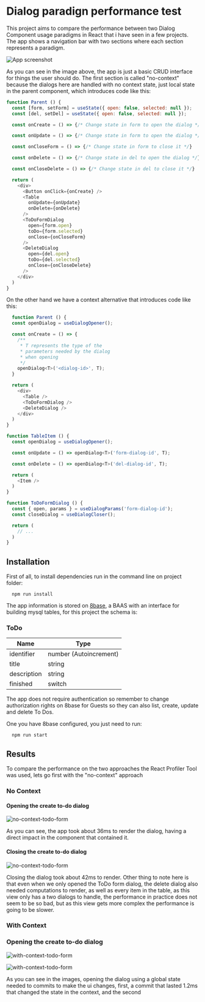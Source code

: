 # Dialog paradign performance test

This project aims to compare the performance between two Dialog Component usage paradigms in React that i have seen in a few projects. The app shows a navigation bar with two sections where each section represents a paradigm.

![App screenshot](images/screenshot.png "Application screenshot")

As you can see in the image above, the app is just a basic CRUD interface for things the user should do. The first section is called "no-context" because the dialogs here are handled with no context state, just local state in the parent component, which introduces code like this:

```js
function Parent () {
  const [form, setForm] = useState({ open: false, selected: null });
  const [del, setDel] = useState({ open: false, selected: null });

  const onCreate = () => {/* Change state in form to open the dialog */}

  const onUpdate = () => {/* Change state in form to open the dialog */}

  const onCloseForm = () => {/* Change state in form to close it */}

  const onDelete = () => {/* Change state in del to open the dialog */}

  const onCloseDelete = () => {/* Change state in del to close it */}

  return (
    <div>
      <Button onClick={onCreate} />
      <Table 
        onUpdate={onUpdate}
        onDelete={onDelete}
      />
      <ToDoFormDialog 
        open={form.open}
        toDo={form.selected}
        onClose={onCloseForm}
      />
      <DeleteDialog 
        open={del.open}
        toDo={del.selected}
        onClose={onCloseDelete}
      />
    </div>
  )
}
```

On the other hand we have a context alternative that introduces code like this:

```js
  function Parent () {
  const openDialog = useDialogOpener();

  const onCreate = () => {
    /**
     * T represents the type of the
     * parameters needed by the dialog 
     * when opening
     */
    openDialog<T>('<dialog-id>', T);
  }

  return (
    <div>
      <Table />
      <ToDoFormDialog />
      <DeleteDialog />
    </div>
  )
}

function TableItem () {
  const openDialog = useDialogOpener();

  const onUpdate = () => openDialog<T>('form-dialog-id', T);

  const onDelete = () => openDialog<T>('del-dialog-id', T);

  return (
    <Item />
  )
}

function ToDoFormDialog () {
  const { open, params } = useDialogParams('form-dialog-id');
  const closeDialog = useDialogCloser();

  return (
    // ...
  )
}
```


## Installation

First of all, to install dependencies run in the command line on project folder:

```
  npm run install
```

The app information is stored on [8base](https://www.8base.com/), a BAAS with an interface for building mysql tables, for this project the schema is:

### ToDo
| Name        | Type                   |
|-------------|------------------------|
| identifier  | number (Autoincrement) |
| title       | string                 |
| description | string                 |
| finished    | switch                 |

The app does not require authentication so remember to change authorization rights on 8base for Guests so they can also list, create, update and delete To Dos.

One you have 8base configured, you just need to run:

```
  npm run start
```

## Results
To compare the performance on the two approaches the React Profiler Tool was used, lets go first with the "no-context" approach

### No Context
#### Opening the **create to-do** dialog

![no-context-todo-form](images/no-context-open-form.png "Opening To Do form dialog with no context")

As you can see, the app took about 36ms to render the dialog, having a direct impact in the component that contained it.

#### Closing the **create to-do** dialog
![no-context-todo-form](images/no-context-close-form.png "Closing To Do form dialog with no context")

Closing the dialog took about 42ms to render. Other thing to note here is that even when we only opened the ToDo form dialog, the delete dialog also needed computations to render, as well as every item in the table, as this view only has a two dialogs to handle, the performance in practice does not seem to be so bad, but as this view gets more complex the performance is going to be slower.

### With Context
### Opening the **create to-do** dialog
![with-context-todo-form](images/context-open-form-1.png "Opening the To Do form dialog with context")

![with-context-todo-form](images/context-open-form-2.png "Opening the To Do form dialog with context")

As you can see in the images, opening the dialog using a global state needed to commits to make the ui changes, first, a commit that lasted 1.2ms that changed the state in the context, and the second 

